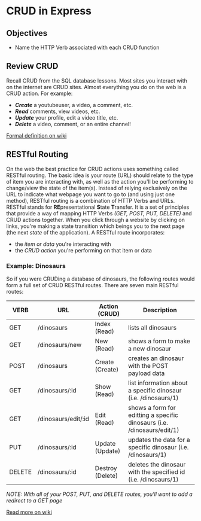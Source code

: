 # CRUD in Express

## Objectives

* Name the HTTP Verb associated with each CRUD function

## Review CRUD

Recall CRUD from the SQL database lessons. Most sites you interact with on the internet are CRUD sites. Almost everything you do on the web is a CRUD action. For example:
* ***Create*** a youtubeuser, a video, a comment, etc.
* ***Read*** comments, view videos, etc.
* ***Update*** your profile, edit a video title, etc.
* ***Delete*** a video, comment, or an entire channel!

[Formal definition on wiki](http://en.wikipedia.org/wiki/Create,_read,_update_and_delete)

## RESTful Routing

On the web the best practice for CRUD actions uses something called RESTful routing. The basic idea is your route (URL) should relate to the type of item you are interacting with, as well as the action you'll be performing to change/view the state of the item(s). Instead of relying exclusively on the URL to indicate what webpage you want to go to (and using just one method), RESTful routing is a combination of HTTP Verbs and URLs.
RESTful stands for **RE**presentational **S**tate **T**ransfer. It is a set of principles that provide a way of mapping HTTP Verbs _(GET, POST, PUT, DELETE)_ and CRUD actions together. When you click through a website by clicking on links, you're making a state transition which beings you to the next page (the next _state_ of the application).
A RESTful route incorporates:
* the _item or data_ you're interacting with
* the _CRUD action_ you're performing on that item or data

### Example: Dinosaurs
So if you were CRUDing a database of dinosaurs, the following routes would form a full set of CRUD RESTful routes.
There are seven main RESTful routes:

| VERB | URL | Action (CRUD) | Description |
|------|-----|---------------|-------------|
| GET | /dinosaurs | Index (Read) | lists all dinosaurs |
| GET | /dinosaurs/new | New (Read) | shows a form to make a new dinosaur |
| POST | /dinosaurs | Create (Create) | creates an dinosaur with the POST payload data |
| GET | /dinosaurs/:id | Show (Read) | list information about a specific dinosaur (i.e. /dinosaurs/1) |
| GET | /dinosaurs/edit/:id | Edit (Read) | shows a form for editting a specific dinosaurs (i.e. /dinosaurs/edit/1)|
| PUT | /dinosaurs/:id | Update (Update) | updates the data for a specific dinosaur (i.e. /dinosaurs/1) |
| DELETE | /dinosaurs/:id | Destroy (Delete) | deletes the dinosaur with the specified id (i.e. /dinosaurs/1) |

*NOTE: With all of your POST, PUT, and DELETE routes, you'll want to add a redirect to a GET page*

[Read more on wiki](http://en.wikipedia.org/wiki/Representational_state_transfer)
